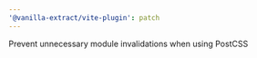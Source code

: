 ```yaml
---
'@vanilla-extract/vite-plugin': patch
---
```


Prevent unnecessary module invalidations when using PostCSS
